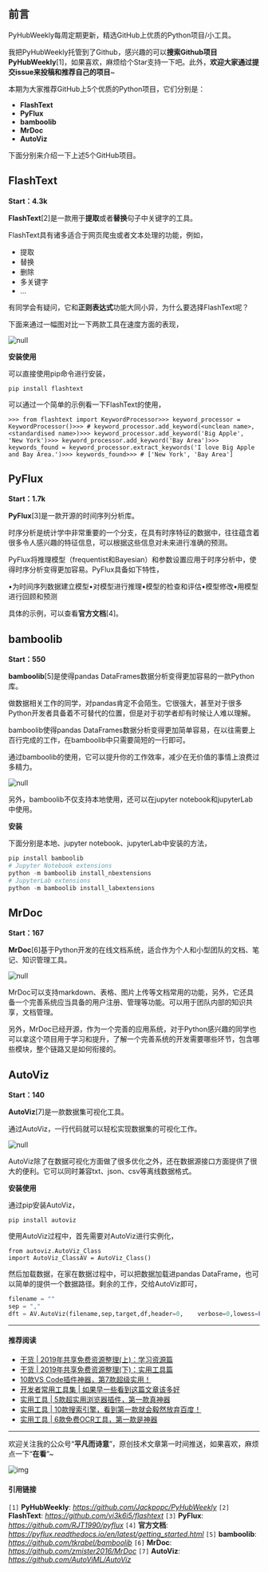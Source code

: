 ## 前言

PyHubWeekly每周定期更新，精选GitHub上优质的Python项目/小工具。

我把PyHubWeekly托管到了Github，感兴趣的可以**搜索Github项目PyHubWeekly**[1]，如果喜欢，麻烦给个Star支持一下吧。此外，**欢迎大家通过提交issue来投稿和推荐自己的项目**~

本期为大家推荐GitHub上5个优质的Python项目，它们分别是：

- **FlashText**
- **PyFlux**
- **bamboolib**
- **MrDoc**
- **AutoViz**

下面分别来介绍一下上述5个GitHub项目。

## FlashText

**Start：4.3k**

**FlashText**[2]是一款用于**提取**或者**替换**句子中关键字的工具。

FlashText具有诸多适合于网页爬虫或者文本处理的功能，例如，

- 提取
- 替换
- 删除
- 多关键字
- ...

有同学会有疑问，它和**正则表达式**功能大同小异，为什么要选择FlashText呢？

下面来通过一幅图对比一下两款工具在速度方面的表现，

![null](https://mmbiz.qpic.cn/mmbiz_png/sbzaBxCErLglQGybT2qc69ewNVyJVJuXS9gEOJXZyR4DSVaM6waXLgZrwSRgicVhcVQSGqQKy6BEgKMAic85s5LA/640?wx_fmt=png&tp=webp&wxfrom=5&wx_lazy=1&wx_co=1)

**安装使用**

可以直接使用pip命令进行安装，

```
pip install flashtext
```

可以通过一个简单的示例看一下FlashText的使用，

```
>>> from flashtext import KeywordProcessor>>> keyword_processor = KeywordProcessor()>>> # keyword_processor.add_keyword(<unclean name>, <standardised name>)>>> keyword_processor.add_keyword('Big Apple', 'New York')>>> keyword_processor.add_keyword('Bay Area')>>> keywords_found = keyword_processor.extract_keywords('I love Big Apple and Bay Area.')>>> keywords_found>>> # ['New York', 'Bay Area']
```

## PyFlux

**Start：1.7k**

**PyFlux**[3]是一款开源的时间序列分析库。

时序分析是统计学中非常重要的一个分支，在具有时序特征的数据中，往往蕴含着很多令人感兴趣的特征信息，可以根据这些信息对未来进行准确的预测。

PyFlux将推理模型（frequentist和Bayesian）和参数设置应用于时序分析中，使得时序分析变得更加容易。PyFlux具备如下特性，

•为时间序列数据建立模型•对模型进行推理•模型的检查和评估•模型修改•用模型进行回顾和预测

具体的示例，可以查看**官方文档**[4]。

## bamboolib

**Start：550**

**bamboolib**[5]是使得pandas DataFrames数据分析变得更加容易的一款Python库。

做数据相关工作的同学，对pandas肯定不会陌生。它很强大，甚至对于很多Python开发者具备着不可替代的位置，但是对于初学者却有时候让人难以理解。

bamboolib使得pandas DataFrames数据分析变得更加简单容易，在以往需要上百行完成的工作，在bamboolib中只需要简短的一行即可。

通过bamboolib的使用，它可以提升你的工作效率，减少在无价值的事情上浪费过多精力。

![null](https://mmbiz.qpic.cn/mmbiz_png/sbzaBxCErLglQGybT2qc69ewNVyJVJuXtKgXVRgV1Te3xWqupoYp5R2xPoxT0nXqt06mPMAEicNKS523Ehb1icyA/640?wx_fmt=png&tp=webp&wxfrom=5&wx_lazy=1&wx_co=1)

另外，bamboolib不仅支持本地使用，还可以在jupyter notebook和jupyterLab中使用。

**安装**

下面分别是本地、jupyter notebook、jupyterLab中安装的方法，

```python
pip install bamboolib
# Jupyter Notebook extensions
python -m bamboolib install_nbextensions
# JupyterLab extensions
python -m bamboolib install_labextensions
```

## MrDoc

**Start：167**

**MrDoc**[6]基于Python开发的在线文档系统，适合作为个人和小型团队的文档、笔记、知识管理工具。

![null](https://mmbiz.qpic.cn/mmbiz_png/sbzaBxCErLglQGybT2qc69ewNVyJVJuXeYB4icfjmFBt1KOsbZeG1KkjSbbTXjG7nW4XB9ykatuGj2ZryuNpq6g/640?wx_fmt=png&tp=webp&wxfrom=5&wx_lazy=1&wx_co=1)

MrDoc可以支持markdown、表格、图片上传等文档常用的功能，另外，它还具备一个完善系统应当具备的用户注册、管理等功能。可以用于团队内部的知识共享，文档管理。

另外，MrDoc已经开源，作为一个完善的应用系统，对于Python感兴趣的同学也可以拿这个项目用于学习和提升，了解一个完善系统的开发需要哪些环节，包含哪些模块，整个链路又是如何衔接的。

## AutoViz

**Start：140**

**AutoViz**[7]是一款数据集可视化工具。

通过AutoViz，一行代码就可以轻松实现数据集的可视化工作。

![null](https://mmbiz.qpic.cn/mmbiz_png/sbzaBxCErLglQGybT2qc69ewNVyJVJuXXhdPmic3cc7nVpibUZjrJzsUqfST1ZDTqAXncUfFJaVEA3SDee5qanvw/640?wx_fmt=png&tp=webp&wxfrom=5&wx_lazy=1&wx_co=1)

AutoViz除了在数据可视化方面做了很多优化之外，还在数据源接口方面提供了很大的便利。它可以同时兼容txt、json、csv等离线数据格式。

**安装使用**

通过pip安装AutoViz，

```
pip install autoviz
```

使用AutoViz过程中，首先需要对AutoViz进行实例化，

```
from autoviz.AutoViz_Class 
import AutoViz_ClassAV = AutoViz_Class()
```

然后加载数据，在家在数据过程中，可以把数据加载进pandas DataFrame，也可以简单的提供一个数据路径。剩余的工作，交给AutoViz即可，

```python
filename = ""
sep = ","
dft = AV.AutoViz(filename,sep,target,df,header=0,    verbose=0,lowess=False,chart_format="svg",    max_rows_analyzed=150000,max_cols_analyzed=30,)
```

------

#### 推荐阅读

- [干货 | 2019年共享免费资源整理(上)：学习资源篇](https://mp.weixin.qq.com/s?__biz=MzI0NTM1MzA2Mw==&mid=2247484955&idx=1&sn=fa9827493c135096729fac6cd8b54fb2&chksm=e94e9913de391005dc83393528bef4530875108a2fc5fbe0e9de0da87a96a4b146621288f7f8&token=2025215714&lang=zh_CN&scene=21#wechat_redirect)
- [干货 | 2019年共享免费资源整理(下)：实用工具篇](https://mp.weixin.qq.com/s?__biz=MzI0NTM1MzA2Mw==&mid=2247484959&idx=1&sn=628c532c9504cbdb17bcd75fee354292&chksm=e94e9917de391001c367b78cedc19276a398c8675e9c9b5c590d02e90efdd1fc5f2e3e816db9&token=2025215714&lang=zh_CN&scene=21#wechat_redirect)
- [10款VS Code插件神器，第7款超级实用！](https://mp.weixin.qq.com/s?__biz=MzI0NTM1MzA2Mw==&mid=2247485027&idx=1&sn=be4c1275f350c9bc1ddd43b793088647&chksm=e94e996bde39107d6076a95ddcfd9c4bb5cd212363cd0138f6a8906a724da956878b012af6cc&token=1472831505&lang=zh_CN&scene=21#wechat_redirect)
- [开发者常用工具集 | 如果早一些看到这篇文章该多好](https://mp.weixin.qq.com/s?__biz=MzI0NTM1MzA2Mw==&mid=2247485022&idx=1&sn=9c10067cd7a2452ffc94582c13ec160b&chksm=e94e9956de391040a4b8d55bab1708945f0c9e170a55eac18ca53a1be11724ca36a5299908da&token=886687278&lang=zh_CN&scene=21#wechat_redirect)
- [实用工具 | 5款超实用浏览器插件，第一款真神器](https://mp.weixin.qq.com/s?__biz=MzI0NTM1MzA2Mw==&mid=2247485001&idx=1&sn=0664d17a6f677c9e1d433f285f096112&chksm=e94e9941de391057dea8c84c1d45925621696d5d735d2bab6e0b7ef786ac813b415c53cfb2b9&token=457191310&lang=zh_CN&scene=21#wechat_redirect)
- [实用工具 | 10款搜索引擎，看到第一款就会毅然放弃百度！](https://mp.weixin.qq.com/s?__biz=MzI0NTM1MzA2Mw==&mid=2247484976&idx=1&sn=f8ac0fd665d8918f52a5d599f636a7ad&chksm=e94e9938de39102ee33220f42bbe9a4f0832c7bf5cc8c7a47aef8548a8688bae1793facad073&token=2025215714&lang=zh_CN&scene=21#wechat_redirect)
- [实用工具 | 6款免费OCR工具，第一款是神器](https://mp.weixin.qq.com/s?__biz=MzI0NTM1MzA2Mw==&mid=2247484951&idx=1&sn=e63f6dd0e781114515d9b27b4397c065&chksm=e94e991fde391009a1c2a77392fb89435f8fae9d266f05eadee86784ae615b89ecb7bfae4b70&token=2025215714&lang=zh_CN&scene=21#wechat_redirect)

------

欢迎关注我的公众号“**平凡而诗意**”，原创技术文章第一时间推送，如果喜欢，麻烦点一下“**在看**”~

![img](https://mmbiz.qpic.cn/mmbiz_png/sbzaBxCErLglQGybT2qc69ewNVyJVJuXSxwbUdHg7Lhrhic2xIvek48Dj6bRNQNatTibTJElnqBkFsRNTnIHUbBw/640?wx_fmt=png&tp=webp&wxfrom=5&wx_lazy=1&wx_co=1)

#### 引用链接

`[1]` **PyHubWeekly**: *https://github.com/Jackpopc/PyHubWeekly*
`[2]` **FlashText**: *https://github.com/vi3k6i5/flashtext*
`[3]` **PyFlux**: *https://github.com/RJT1990/pyflux*
`[4]` **官方文档**: *https://pyflux.readthedocs.io/en/latest/getting_started.html*
`[5]` **bamboolib**: *https://github.com/tkrabel/bamboolib*
`[6]` **MrDoc**: *https://github.com/zmister2016/MrDoc*
`[7]` **AutoViz**: *https://github.com/AutoViML/AutoViz*